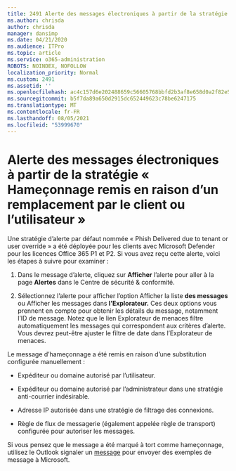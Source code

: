 ```yaml
---
title: 2491 Alerte des messages électroniques à partir de la stratégie « Hameçonnage remis en raison d’un remplacement par le client ou l’utilisateur »
ms.author: chrisda
author: chrisda
manager: dansimp
ms.date: 04/21/2020
ms.audience: ITPro
ms.topic: article
ms.service: o365-administration
ROBOTS: NOINDEX, NOFOLLOW
localization_priority: Normal
ms.custom: 2491
ms.assetid: ''
ms.openlocfilehash: ac4c157d6e202488659c56605768bbfd2b3af8e658d0a2f82e529fdac6763fa9
ms.sourcegitcommit: b5f7da89a650d2915dc652449623c78be6247175
ms.translationtype: MT
ms.contentlocale: fr-FR
ms.lasthandoff: 08/05/2021
ms.locfileid: "53999670"
---
```

# <a name="alert-email-messages-from-the-phish-delivered-due-to-tenant-or-user-override-policy"></a>Alerte des messages électroniques à partir de la stratégie « Hameçonnage remis en raison d’un remplacement par le client ou l’utilisateur »

Une stratégie d’alerte par défaut nommée « Phish Delivered due to tenant or user override » a été déployée pour les clients avec Microsoft Defender pour les licences Office 365 P1 et P2. Si vous avez reçu cette alerte, voici les étapes à suivre pour examiner :

1. Dans le message d’alerte, cliquez sur **Afficher** l’alerte pour aller à la page **Alertes** dans le Centre de sécurité & conformité.

2. Sélectionnez l’alerte pour afficher l’option Afficher la liste **des messages** ou Afficher les messages dans **l’Explorateur.** Ces deux options vous prennent en compte pour obtenir les détails du message, notamment l’ID de message. Notez que le lien Explorateur de menaces filtre automatiquement les messages qui correspondent aux critères d’alerte. Vous devrez peut-être ajuster le filtre de date dans l’Explorateur de menaces.

Le message d’hameçonnage a été remis en raison d’une substitution configurée manuellement :

- Expéditeur ou domaine autorisé par l’utilisateur.

- Expéditeur ou domaine autorisé par l’administrateur dans une stratégie anti-courrier indésirable.

- Adresse IP autorisée dans une stratégie de filtrage des connexions.

- Règle de flux de messagerie (également appelée règle de transport) configurée pour autoriser les messages.

Si vous pensez que le message a été marqué à tort comme hameçonnage, utilisez le Outlook signaler un [message](https://support.office.com/article/b5caa9f1-cdf3-4443-af8c-ff724ea719d2) pour envoyer des exemples de message à Microsoft.
